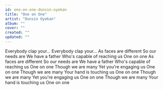 ```yaml
---
id: one-on-one-dunsin-oyekan
title: "One on One"
artist: "Dunsin Oyekan"
album: ""
cover: ""
created: ""
updated: ""
---
```


Everybody clap your...
Everybody clap your...
As faces are different
So our needs are
We have a father
Who's capable of reaching us
One on one
As faces are different
So our needs are
We have a father
Who's capable of reaching us
One on one
Though we are many
Yet you're engaging us
One on one
Though we are many
Your hand is touching us
One on one
Though we are many
Yet you're engaging us
Onе on one
Though we are many
Your hand is touching us
Onе on one